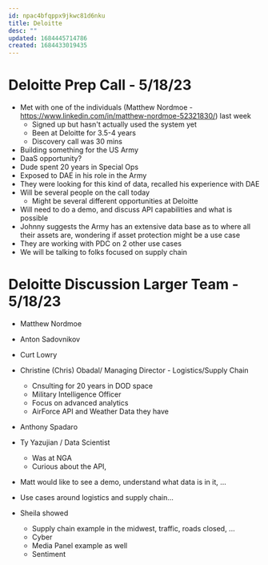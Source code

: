 ```yaml
---
id: npac4bfqppx9jkwc81d6nku
title: Deloitte
desc: ""
updated: 1684445714786
created: 1684433019435
---
```


# Deloitte Prep Call - 5/18/23

- Met with one of the individuals (Matthew Nordmoe - https://www.linkedin.com/in/matthew-nordmoe-52321830/) last week
  - Signed up but hasn't actually used the system yet
  - Been at Deloitte for 3.5-4 years
  - Discovery call was 30 mins
- Building something for the US Army
- DaaS opportunity?
- Dude spent 20 years in Special Ops
- Exposed to DAE in his role in the Army
- They were looking for this kind of data, recalled his experience with DAE
- Will be several people on the call today
  - Might be several different opportunities at Deloitte
- Will need to do a demo, and discuss API capabilities and what is possible
- Johnny suggests the Army has an extensive data base as to where all their assets are, wondering if asset protection might be a use case
- They are working with PDC on 2 other use cases
- We will be talking to folks focused on supply chain

# Deloitte Discussion Larger Team - 5/18/23

- Matthew Nordmoe
- Anton Sadovnikov
- Curt Lowry
- Christine (Chris) Obadal/ Managing Director - Logistics/Supply Chain
  - Cnsulting for 20 years in DOD space
  - Military Intelligence Officer
  - Focus on advanced analytics
  - AirForce API and Weather Data they have
- Anthony Spadaro
- Ty Yazujian / Data Scientist

  - Was at NGA
  - Curious about the API,

- Matt would like to see a demo, understand what data is in it, ...
- Use cases around logistics and supply chain...
- Sheila showed
  - Supply chain example in the midwest, traffic, roads closed, ...
  - Cyber
  - Media Panel example as well
  - Sentiment
